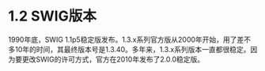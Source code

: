 # 1.2 SWIG版本

1990年底，SWIG 1.1p5稳定版发布。1.3.x系列官方版从2000年开始，用了差不多10年的时间，其最终版本号是1.3.40。多年来，1.3.x系列版本一直都很稳定。因为要更改SWIG的许可方式，官方在2010年发布了2.0.0稳定版。

